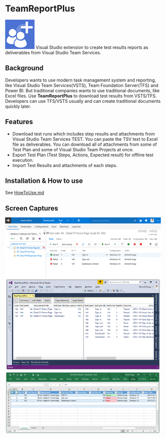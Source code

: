 
# TeamReportPlus
![TeamReportPlus](ResourceSources/TeamReportPlus-95.png) Visual Studio extension to create test results reports as deliverables from Visual Studio Team Services.

## Background
Developers wants to use modern task management system and reporting, like Visual Studio Team Services(VSTS), Team Foundation Server(TFS) and Power BI. But traditional companies wants to use traditional documents, like Excel files. Use **TeamReportPlus** to download test results from VSTS/TFS. Developers can use TFS/VSTS usually and can create traditional documents quickly later.


## Features 
- Download test runs which includes step results and attachments from Visual Studio Team Services TEST. You can paste the TSV text to Excel file as deliverables. You can download all of attachments from some of Test Plan and some of Visual Studio Team Projects at once.
- Export Test Plan (Test Steps, Actions, Expected result) for offline test execution.
- Import Test Results and attachments of each steps.

## Installation & How to use
See [HowToUse.md](HowToUse/HowToUse.md)

## Screen Captures
![Test Results in VSTS](HowToUse/images/image2-ResultsVSTS.png)
![Test Results in Visual Studio](HowToUse/images/image5-TestResultsVS.png)
![Test Results in Excel](HowToUse/images/image6-TestResultsSammaryExcel.png)
